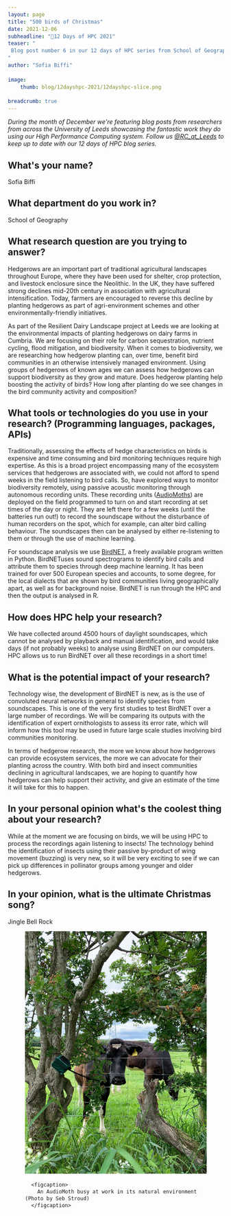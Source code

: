 ```yaml
---
layout: page
title: "500 birds of Christmas"
date: 2021-12-06
subheadline: "🎄12 Days of HPC 2021"
teaser: "
 Blog post number 6 in our 12 days of HPC series from School of Geography on identifying birds using cutting hedge technology!
"
author: "Sofia Biffi"

image:
    thumb: blog/12dayshpc-2021/12dayshpc-slice.png

breadcrumb: true
---
```


_During the month of December we're featuring blog posts from researchers from across the University of Leeds showcasing the fantastic work they do using our High Performance Computing system. Follow us [@RC_at_Leeds](https://twitter.com/RC_at_leeds) to keep up to date with our 12 days of HPC blog series._

## What's your name?

Sofia Biffi

## What department do you work in?

School of Geography

## What research question are you trying to answer?

Hedgerows are an important part of traditional agricultural landscapes throughout Europe, where they have been used for shelter, crop protection, and livestock enclosure since the Neolithic. In the UK, they have suffered strong declines mid-20th century in association with agricultural intensification. Today, farmers are encouraged to reverse this decline by planting hedgerows as part of agri-environment schemes and other environmentally-friendly initiatives.  

As part of the Resilient Dairy Landscape project at Leeds we are looking at the environmental impacts of planting hedgerows on dairy farms in Cumbria. We are focusing on their role for carbon sequestration, nutrient cycling, flood mitigation, and biodiversity. When it comes to biodiversity, we are researching how hedgerow planting can, over time, benefit bird communities in an otherwise intensively managed environment. Using groups of hedgerows of known ages we can assess how hedgerows can support biodiversity as they grow and mature. Does hedgerow planting help boosting the activity of birds? How long after planting do we see changes in the bird community activity and composition?

## What tools or technologies do you use in your research? (Programming languages, packages, APIs)

Traditionally, assessing the effects of hedge characteristics on birds is expensive and time consuming 
and bird monitoring techniques require high expertise. As this is a broad project encompassing many of the ecosystem services that hedgerows are associated with, we could not afford to spend weeks in the field listening to bird calls. So, have explored ways to monitor biodiversity remotely, using passive acoustic monitoring through autonomous recording units. These recording units ([AudioMoths](https://www.openacousticdevices.info/audiomoth)) are deployed on the field programmed to turn on and start recording at set times of the day or night. They are left there for a few weeks (until the batteries run out!) to record the soundscape without the disturbance of human recorders on the spot, which for example, can alter bird calling behaviour. The soundscapes then can be analysed by either re-listening to them or through the use of machine learning.

For soundscape analysis we use [BirdNET](https://github.com/kahst/BirdNET), a freely available program written in Python. BirdNETuses sound spectrograms to identify bird calls and attribute them to species through deep machine learning. It has been trained for over 500 European species and accounts, to some degree, for the local dialects that are shown by bird communities living geographically apart, as well as for background noise. 
BirdNET is run through the HPC and then the output is analysed in R. 

## How does HPC help your research?

We have collected around 4500 hours of daylight soundscapes, which cannot be analysed by playback and manual identification, and would take days (if not probably weeks) to analyse using BirdNET on our computers. HPC allows us to run BirdNET over all these recordings in a short time!

## What is the potential impact of your research?

Technology wise, the development of BirdNET is new, as is the use of convoluted neural networks in general to identify species from soundscapes.  This is one of the very first studies to test BirdNET over a large number of recordings. We will be comparing its outputs with the identification of expert ornithologists to assess its error rate,  which will inform how this tool may be used in future large scale studies involving bird communities monitoring. 

In terms of hedgerow research, the more we know about how hedgerows can provide ecosystem services, the more we can advocate for their planting across the country. With both bird and insect communities declining in agricultural landscapes, we are hoping to quantify how hedgerows can help support their activity, and give an estimate of the time it will take for this to happen. 

## In your personal opinion what's the coolest thing about your research?

While at the moment we are focusing on birds, we will be using HPC to process the recordings again listening to insects! The technology behind the identification of insects using their passive by-product of wing movement (buzzing) is very new, so it will be very exciting to see if we can pick up differences in pollinator groups among younger and older hedgerows.   



## In your opinion, what is the ultimate Christmas song?

Jingle Bell Rock






  


<figure>
<div class='column' style='display:flex;'>


  <div class='row'>
    <img src="/images/blog/12dayshpc-2021/cow_and_audiomoth_Sofia_Biffi.jpeg"
    alt="" />
    
      
      <figcaption>
        An AudioMoth busy at work in its natural environment (Photo by Seb Stroud)
      </figcaption>    
    
  </div>

</div>

</figure>
